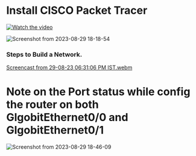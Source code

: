 # Install CISCO Packet Tracer
[![Watch the video](https://i.ytimg.com/vi/1fZOLSEISSk/maxresdefault.jpg)](https://youtu.be/SfgH7x_lUfs)

![Screenshot from 2023-08-29 18-18-54](https://github.com/KKBUGHUNTER/Networks_Lab/assets/91019132/3a8323f6-f2ea-48b1-b961-df3ce8104ac5)


### Steps to Build a Network.
[Screencast from 29-08-23 06:31:06 PM IST.webm](https://github.com/KKBUGHUNTER/Networks_Lab/assets/91019132/50105fa4-faf6-4f48-bc69-99635b761aa8)
# Note on the **Port status** while config the router on both **GlgobitEthernet0/0 and GlgobitEthernet0/1**
![Screenshot from 2023-08-29 18-46-09](https://github.com/KKBUGHUNTER/Networks_Lab/assets/91019132/a2cd935b-4524-4b3b-82e3-13cdfbe00b7c)

